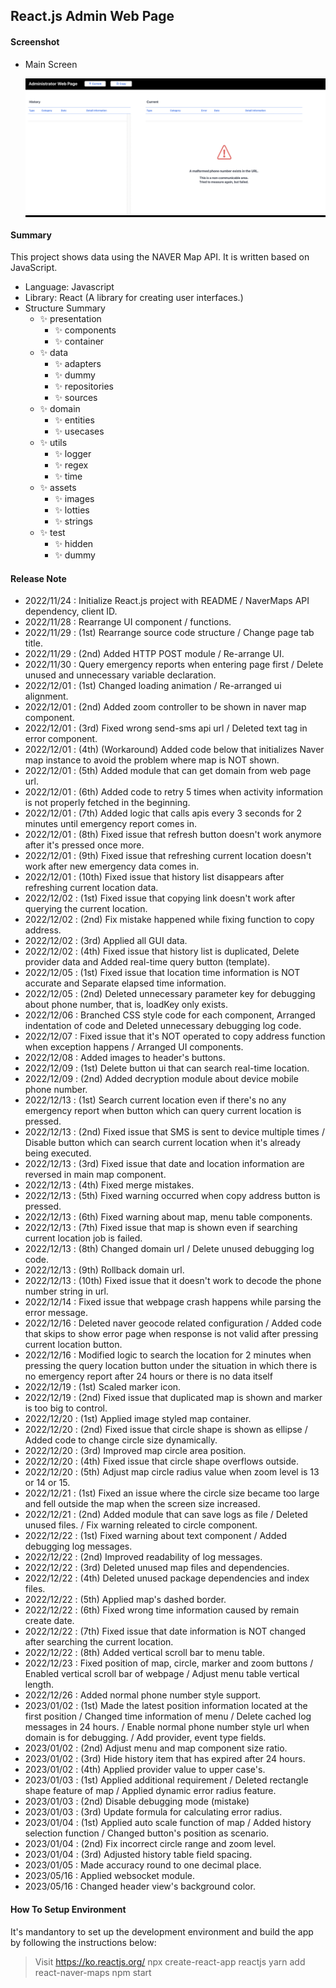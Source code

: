 ## React.js Admin Web Page

#### Screenshot

- Main Screen
  <p align="center" style="background-color: #000">
      <img src="screenshots/home.png" alt="accessibility text">
  </p>

#### Summary

This project shows data using the NAVER Map API.
It is written based on JavaScript.

- Language: Javascript
- Library: React (A library for creating user interfaces.)
- Structure Summary
  - ✨ presentation
    - ✨ components
    - ✨ container
  - ✨ data
    - ✨ adapters
    - ✨ dummy
    - ✨ repositories
    - ✨ sources
  - ✨ domain
    - ✨ entities
    - ✨ usecases
  - ✨ utils
    - ✨ logger
    - ✨ regex
    - ✨ time
  - ✨ assets
    - ✨ images
    - ✨ lotties
    - ✨ strings
  - ✨ test
    - ✨ hidden
    - ✨ dummy

#### Release Note

- 2022/11/24 : Initialize React.js project with README / NaverMaps API dependency, client ID.
- 2022/11/28 : Rearrange UI component / functions.
- 2022/11/29 : (1st) Rearrange source code structure / Change page tab title.
- 2022/11/29 : (2nd) Added HTTP POST module / Re-arrange UI.
- 2022/11/30 : Query emergency reports when entering page first / Delete unused and unnecessary variable declaration.
- 2022/12/01 : (1st) Changed loading animation / Re-arranged ui alignment.
- 2022/12/01 : (2nd) Added zoom controller to be shown in naver map component.
- 2022/12/01 : (3rd) Fixed wrong send-sms api url / Deleted text tag in error component.
- 2022/12/01 : (4th) (Workaround) Added code below that initializes Naver map instance to avoid the problem where map is NOT shown.
- 2022/12/01 : (5th) Added module that can get domain from web page url.
- 2022/12/01 : (6th) Added code to retry 5 times when activity information is not properly fetched in the beginning.
- 2022/12/01 : (7th) Added logic that calls apis every 3 seconds for 2 minutes until emergency report comes in.
- 2022/12/01 : (8th) Fixed issue that refresh button doesn't work anymore after it's pressed once more.
- 2022/12/01 : (9th) Fixed issue that refreshing current location doesn't work after new emergency data comes in.
- 2022/12/01 : (10th) Fixed issue that history list disappears after refreshing current location data.
- 2022/12/02 : (1st) Fixed issue that copying link doesn't work after querying the current location.
- 2022/12/02 : (2nd) Fix mistake happened while fixing function to copy address.
- 2022/12/02 : (3rd) Applied all GUI data.
- 2022/12/02 : (4th) Fixed issue that history list is duplicated, Delete provider data and Added real-time query button (template).
- 2022/12/05 : (1st) Fixed issue that location time information is NOT accurate and Separate elapsed time information.
- 2022/12/05 : (2nd) Deleted unnecessary parameter key for debugging about phone number, that is, loadKey only exists.
- 2022/12/06 : Branched CSS style code for each component, Arranged indentation of code and Deleted unnecessary debugging log code.
- 2022/12/07 : Fixed issue that it's NOT operated to copy address function when exception happens / Arranged UI components.
- 2022/12/08 : Added images to header's buttons.
- 2022/12/09 : (1st) Delete button ui that can search real-time location.
- 2022/12/09 : (2nd) Added decryption module about device mobile phone number.
- 2022/12/13 : (1st) Search current location even if there's no any emergency report when button which can query current location is pressed.
- 2022/12/13 : (2nd) Fixed issue that SMS is sent to device multiple times / Disable button which can search current location when it's already being executed.
- 2022/12/13 : (3rd) Fixed issue that date and location information are reversed in main map component.
- 2022/12/13 : (4th) Fixed merge mistakes.
- 2022/12/13 : (5th) Fixed warning occurred when copy address button is pressed.
- 2022/12/13 : (6th) Fixed warning about map, menu table components.
- 2022/12/13 : (7th) Fixed issue that map is shown even if searching current location job is failed.
- 2022/12/13 : (8th) Changed domain url / Delete unused debugging log code.
- 2022/12/13 : (9th) Rollback domain url.
- 2022/12/13 : (10th) Fixed issue that it doesn't work to decode the phone number string in url.
- 2022/12/14 : Fixed issue that webpage crash happens while parsing the error message.
- 2022/12/16 : Deleted naver geocode related configuration / Added code that skips to show error page when response is not valid after pressing current location button.
- 2022/12/16 : Modified logic to search the location for 2 minutes when pressing the query location button under the situation in which there is no emergency report after 24 hours or there is no data itself
- 2022/12/19 : (1st) Scaled marker icon.
- 2022/12/19 : (2nd) Fixed issue that duplicated map is shown and marker is too big to control.
- 2022/12/20 : (1st) Applied image styled map container.
- 2022/12/20 : (2nd) Fixed issue that circle shape is shown as ellipse / Added code to change circle size dynamically.
- 2022/12/20 : (3rd) Improved map circle area position.
- 2022/12/20 : (4th) Fixed issue that circle shape overflows outside.
- 2022/12/20 : (5th) Adjust map circle radius value when zoom level is 13 or 14 or 15.
- 2022/12/21 : (1st) Fixed an issue where the circle size became too large and fell outside the map when the screen size increased.
- 2022/12/21 : (2nd) Added module that can save logs as file / Deleted unused files. / Fix warning releated to circle component.
- 2022/12/22 : (1st) Fixed warning about text component / Added debugging log messages.
- 2022/12/22 : (2nd) Improved readability of log messages.
- 2022/12/22 : (3rd) Deleted unused map files and dependencies.
- 2022/12/22 : (4th) Deleted unused package dependencies and index files.
- 2022/12/22 : (5th) Applied map's dashed border.
- 2022/12/22 : (6th) Fixed wrong time information caused by remain create date.
- 2022/12/22 : (7th) Fixed issue that date information is NOT changed after searching the current location.
- 2022/12/22 : (8th) Added vertical scroll bar to menu table.
- 2022/12/23 : Fixed position of map, circle, marker and zoom buttons / Enabled vertical scroll bar of webpage / Adjust menu table vertical length.
- 2022/12/26 : Added normal phone number style support.
- 2023/01/02 : (1st) Made the latest position information located at the first position / Changed time information of menu / Delete cached log messages in 24 hours. / Enable normal phone number style url when domain is for debugging. / Add provider, event type fields.
- 2023/01/02 : (2nd) Adjust menu and map component size ratio.
- 2023/01/02 : (3rd) Hide history item that has expired after 24 hours.
- 2023/01/02 : (4th) Applied provider value to upper case's.
- 2023/01/03 : (1st) Applied additional requirement / Deleted rectangle shape feature of map / Applied dynamic error radius feature.
- 2023/01/03 : (2nd) Disable debugging mode (mistake)
- 2023/01/03 : (3rd) Update formula for calculating error radius.
- 2023/01/04 : (1st) Applied auto scale function of map / Added history selection function / Changed button's position as scenario.
- 2023/01/04 : (2nd) Fix incorrect circle range and zoom level.
- 2023/01/04 : (3rd) Adjusted history table field spacing.
- 2023/01/05 : Made accuracy round to one decimal place.
- 2023/05/16 : Applied websocket module.
- 2023/05/16 : Changed header view's background color.

#### How To Setup Environment

It's mandantory to set up the development environment and build the app by following the instructions below:

> Visit https://ko.reactjs.org/
> npx create-react-app reactjs
> yarn add react-naver-maps
> npm start


